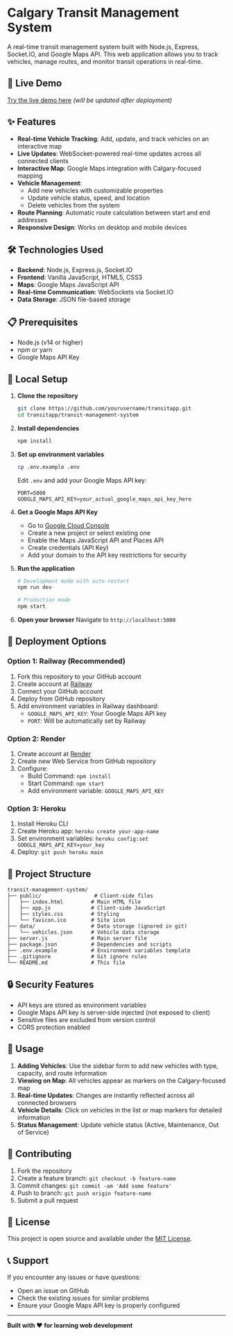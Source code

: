# Calgary Transit Management System

A real-time transit management system built with Node.js, Express, Socket.IO, and Google Maps API. This web application allows you to track vehicles, manage routes, and monitor transit operations in real-time.

## 🚀 Live Demo

[Try the live demo here](https://your-deployed-app-url.com) *(will be updated after deployment)*

## ✨ Features

- **Real-time Vehicle Tracking**: Add, update, and track vehicles on an interactive map
- **Live Updates**: WebSocket-powered real-time updates across all connected clients
- **Interactive Map**: Google Maps integration with Calgary-focused mapping
- **Vehicle Management**: 
  - Add new vehicles with customizable properties
  - Update vehicle status, speed, and location
  - Delete vehicles from the system
- **Route Planning**: Automatic route calculation between start and end addresses
- **Responsive Design**: Works on desktop and mobile devices

## 🛠️ Technologies Used

- **Backend**: Node.js, Express.js, Socket.IO
- **Frontend**: Vanilla JavaScript, HTML5, CSS3
- **Maps**: Google Maps JavaScript API
- **Real-time Communication**: WebSockets via Socket.IO
- **Data Storage**: JSON file-based storage

## 📋 Prerequisites

- Node.js (v14 or higher)
- npm or yarn
- Google Maps API Key

## 🔧 Local Setup

1. **Clone the repository**
   ```bash
   git clone https://github.com/yourusername/transitapp.git
   cd transitapp/transit-management-system
   ```

2. **Install dependencies**
   ```bash
   npm install
   ```

3. **Set up environment variables**
   ```bash
   cp .env.example .env
   ```
   
   Edit `.env` and add your Google Maps API key:
   ```
   PORT=5000
   GOOGLE_MAPS_API_KEY=your_actual_google_maps_api_key_here
   ```

4. **Get a Google Maps API Key**
   - Go to [Google Cloud Console](https://console.cloud.google.com/)
   - Create a new project or select existing one
   - Enable the Maps JavaScript API and Places API
   - Create credentials (API Key)
   - Add your domain to the API key restrictions for security

5. **Run the application**
   ```bash
   # Development mode with auto-restart
   npm run dev
   
   # Production mode
   npm start
   ```

6. **Open your browser**
   Navigate to `http://localhost:5000`

## 🚀 Deployment Options

### Option 1: Railway (Recommended)

1. Fork this repository to your GitHub account
2. Create account at [Railway](https://railway.app)
3. Connect your GitHub account
4. Deploy from GitHub repository
5. Add environment variables in Railway dashboard:
   - `GOOGLE_MAPS_API_KEY`: Your Google Maps API key
   - `PORT`: Will be automatically set by Railway

### Option 2: Render

1. Create account at [Render](https://render.com)
2. Create new Web Service from GitHub repository
3. Configure:
   - Build Command: `npm install`
   - Start Command: `npm start`
   - Add environment variable: `GOOGLE_MAPS_API_KEY`

### Option 3: Heroku

1. Install Heroku CLI
2. Create Heroku app: `heroku create your-app-name`
3. Set environment variables: `heroku config:set GOOGLE_MAPS_API_KEY=your_key`
4. Deploy: `git push heroku main`

## 📁 Project Structure

```
transit-management-system/
├── public/                 # Client-side files
│   ├── index.html         # Main HTML file
│   ├── app.js             # Client-side JavaScript
│   ├── styles.css         # Styling
│   └── favicon.ico        # Site icon
├── data/                  # Data storage (ignored in git)
│   └── vehicles.json      # Vehicle data storage
├── server.js              # Main server file
├── package.json           # Dependencies and scripts
├── .env.example           # Environment variables template
├── .gitignore             # Git ignore rules
└── README.md              # This file
```

## 🔒 Security Features

- API keys are stored as environment variables
- Google Maps API key is server-side injected (not exposed to client)
- Sensitive files are excluded from version control
- CORS protection enabled

## 🎯 Usage

1. **Adding Vehicles**: Use the sidebar form to add new vehicles with type, capacity, and route information
2. **Viewing on Map**: All vehicles appear as markers on the Calgary-focused map
3. **Real-time Updates**: Changes are instantly reflected across all connected browsers
4. **Vehicle Details**: Click on vehicles in the list or map markers for detailed information
5. **Status Management**: Update vehicle status (Active, Maintenance, Out of Service)

## 🤝 Contributing

1. Fork the repository
2. Create a feature branch: `git checkout -b feature-name`
3. Commit changes: `git commit -am 'Add some feature'`
4. Push to branch: `git push origin feature-name`
5. Submit a pull request

## 📝 License

This project is open source and available under the [MIT License](LICENSE).

## 📞 Support

If you encounter any issues or have questions:
- Open an issue on GitHub
- Check the existing issues for similar problems
- Ensure your Google Maps API key is properly configured

---

**Built with ❤️ for learning web development**
